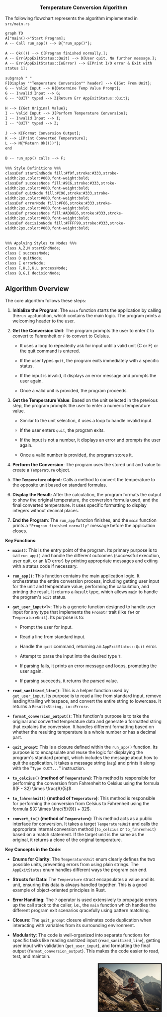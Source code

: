 ### <div align="center">Temperature Conversion Algorithm

The following flowchart represents the algorithm implemented in `src/main.rs`

```mermaid
graph TD
A["main()->"Start Program]; 
A -- Call run_app() --> B{"run_app()"};

A -- Ok(()) --> C[Program finished normally.];
A -- Err(AppExitStatus::Quit) --> D[User quit. No further message.];
A -- Err(AppExitStatus::IoError) --> E[Print I/O error & Exit with status 1];

subgraph " "
F[Display ""Temperature Conversion"" header] --> G{Get From Unit};
G -- Valid Input --> H{Determine Temp Value Prompt};
G -- Invalid Input --> G;
G -- "QUIT" typed --> Z{Return Err AppExitStatus::Quit};

H --> I{Get Original Value};
I -- Valid Input --> J[Perform Temperature Conversion];
I -- Invalid Input --> I;
I -- "QUIT" typed --> Z;

J --> K[Format Conversion Output];
K --> L[Print Converted Temperature];
L --> M{"Return Ok(())"};
end

B -- run_app() calls --> F;

%%% Style Definitions %%%
classDef startEndNode fill:#f9f,stroke:#333,stroke-width:2px,color:#000,font-weight:bold;
classDef successNode fill:#9C6,stroke:#333,stroke-width:2px,color:#000,font-weight:bold;
classDef quitNode fill:#C96,stroke:#333,stroke-width:2px,color:#000,font-weight:bold;
classDef errorNode fill:#F66,stroke:#333,stroke-width:2px,color:#000,font-weight:bold;
classDef processNode fill:#ADD8E6,stroke:#333,stroke-width:2px,color:#000,font-weight:bold;
classDef decisionNode fill:#FFFF99,stroke:#333,stroke-width:2px,color:#000,font-weight:bold;


%%% Applying Styles to Nodes %%%
class A,Z,M startEndNode;
class C successNode;
class D quitNode;
class E errorNode;
class F,H,J,K,L processNode;
class B,G,I decisionNode;
```

## Algorithm Overview

The core algorithm follows these steps:

1.  **Initialize the Program**: The `main` function starts the application by calling the`run_app`function, which contains the main logic. The program prints a welcoming header to the user.

2.  **Get the Conversion Unit**: The program prompts the user to enter `C` to convert to Fahrenheit or `F` to convert to Celsius.

    - It uses a loop to repeatedly ask for input until a valid unit (C or F) or the quit command is entered.

    - If the user types `quit`, the program exits immediately with a specific status.

    - If the input is invalid, it displays an error message and prompts the user again.

    - Once a valid unit is provided, the program proceeds.

3.  **Get the Temperature Value**: Based on the unit selected in the previous step, the program prompts the user to enter a numeric temperature value.

    - Similar to the unit selection, it uses a loop to handle invalid input.

    - If the user enters `quit`, the program exits.

    - If the input is not a number, it displays an error and prompts the user again.

    - Once a valid number is provided, the program stores it.

4.  **Perform the Conversion**: The program uses the stored unit and value to create a `Temperature` object.

5.  **The `Temperature` object**: Calls a method to convert the temperature to the opposite unit based on standard formulas.

6.  **Display the Result**: After the calculation, the program formats the output to show the original temperature, the conversion formula used, and the final converted temperature. It uses specific formatting to display integers without decimal places.

7.  **End the Program**: The `run_app` function finishes, and the `main` function prints a `"Program finished normally"` message before the application closes.

**Key Functions**:

+ **`main()`**: This is the entry point of the program. Its primary purpose is to call `run_app()` and handle the different outcomes (successful execution, user quit, or an I/O error) by printing appropriate messages and exiting with a status code if necessary.

+ **`run_app()`**: This function contains the main application logic. It orchestrates the entire conversion process, including getting user input for the unit and temperature value, performing the calculation, and printing the result. It returns a `Result` type, which allows `main` to handle the program's `exit` status.

+ **`get_user_input<T>`**: This is a generic function designed to handle user input for any type that implements the `FromStr` trait (like `f64` or `TemperatureUnit`). Its purpose is to:

  - Prompt the user for input.

  - Read a line from standard input.

  - Handle the `quit` command, returning an `AppExitStatus::Quit` error.

  - Attempt to parse the input into the desired type `T`.

  - If parsing fails, it prints an error message and loops, prompting the user again.

  - If parsing succeeds, it returns the parsed value.

+ **`read_sanitized_line()`**: This is a helper function used by `get_user_input`. Its purpose is to read a line from standard input, remove leading/trailing whitespace, and convert the entire string to lowercase. It returns a `Result<String, io::Error>`.

+ **`format_conversion_output()`**: This function's purpose is to take the original and converted temperature data and generate a formatted string that explains the conversion. It handles different formatting based on whether the resulting temperature is a whole number or has a decimal part.

+ **`quit_prompt`**: This is a closure defined within the `run_app()` function. Its purpose is to encapsulate and reuse the logic for displaying the program's standard prompt, which includes the message about how to quit the application. It takes a message string (`msg`) and prints it along with the "`Type QUIT...`" instruction.

+ **`to_celcius()` (method of `Temperature`)**: This method is responsible for performing the conversion from Fahrenheit to Celsius using the formula $`(F - 32) \times \frac{9}{5}`$.

+ **`to_fahrenheit()` (method of `Temperature`)**: This method is responsible for performing the conversion from Celsius to Fahrenheit using the formula $`(C \times \frac{5}{9}) + 32`$.

+ **`convert_to()` (method of `Temperature`)**: This method acts as a public interface for conversion. It takes a target `TemperatureUnit` and calls the appropriate internal conversion method (`to_celcius` or `to_fahrenheit`) based on a match statement. If the target unit is the same as the original, it returns a clone of the original temperature.

**Key Concepts in the Code**:
     
+ **Enums for Clarity**: The `TemperatureUnit` enum clearly defines the two possible units, preventing errors from using plain strings. The `AppExitStatus` enum handles different ways the program can end.

+ **Structs for Data**: The `Temperature` struct encapsulates a value and its unit, ensuring this data is always handled together. This is a good example of object-oriented principles in Rust.

+ **Error Handling**: The `?` operator is used extensively to propagate errors up the call stack to the caller, i.e., the `main` function which handles the different program exit scenarios qracefully using pattern matching.

+ **Closure**: The `quit_prompt` closure eliminates code duplication when interacting 
with variables from its surrounding environment.

+ **Modularity**: The code is well-organized into separate functions for specific tasks like reading sanitized input (`read_sanitized_line`), getting user input with validation (`get_user_input`), and formatting the final output (`format_conversion_output`). This makes the code easier to read, test, and maintain.

<div align="right">
    <img src="images/life.png" alt="Life is pushing a boulder up a mountain." width="200" height="150" float="left" border="3" />
</div>